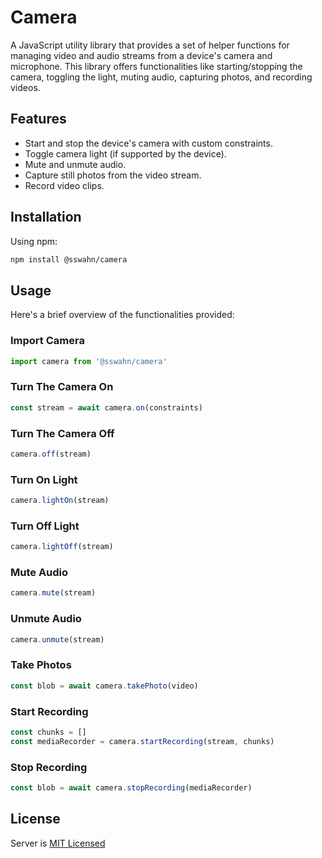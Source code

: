 # Camera 
A JavaScript utility library that provides a set of helper functions for managing video and audio streams from a device's camera and microphone. This library offers functionalities like starting/stopping the camera, toggling the light, muting audio, capturing photos, and recording videos.  

## Features
- Start and stop the device's camera with custom constraints.
- Toggle camera light (if supported by the device).
- Mute and unmute audio.
- Capture still photos from the video stream.
- Record video clips.

## Installation
Using npm:
```bash
npm install @sswahn/camera
```

## Usage  
Here's a brief overview of the functionalities provided:  

### Import Camera  
```javascript
import camera from '@sswahn/camera'
```  

### Turn The Camera On  
```javascript
const stream = await camera.on(constraints)
```

### Turn The Camera Off  
```javascript
camera.off(stream)
```

### Turn On Light  
```javascript
camera.lightOn(stream)
```

### Turn Off Light  
```javascript
camera.lightOff(stream)
```

### Mute Audio  
```javascript
camera.mute(stream)
```

### Unmute Audio  
```javascript
camera.unmute(stream)
```

### Take Photos  
```javascript
const blob = await camera.takePhoto(video)
```

### Start Recording  
```javascript
const chunks = []
const mediaRecorder = camera.startRecording(stream, chunks)
```  

### Stop Recording    
```javascript
const blob = await camera.stopRecording(mediaRecorder)
```  

## License
Server is [MIT Licensed](https://github.com/sswahn/server/blob/main/LICENSE)
